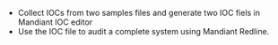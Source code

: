 - Collect IOCs from two samples files and generate two IOC fiels in Mandiant IOC editor 
- Use the IOC file to audit a complete system using Mandiant Redline. 
